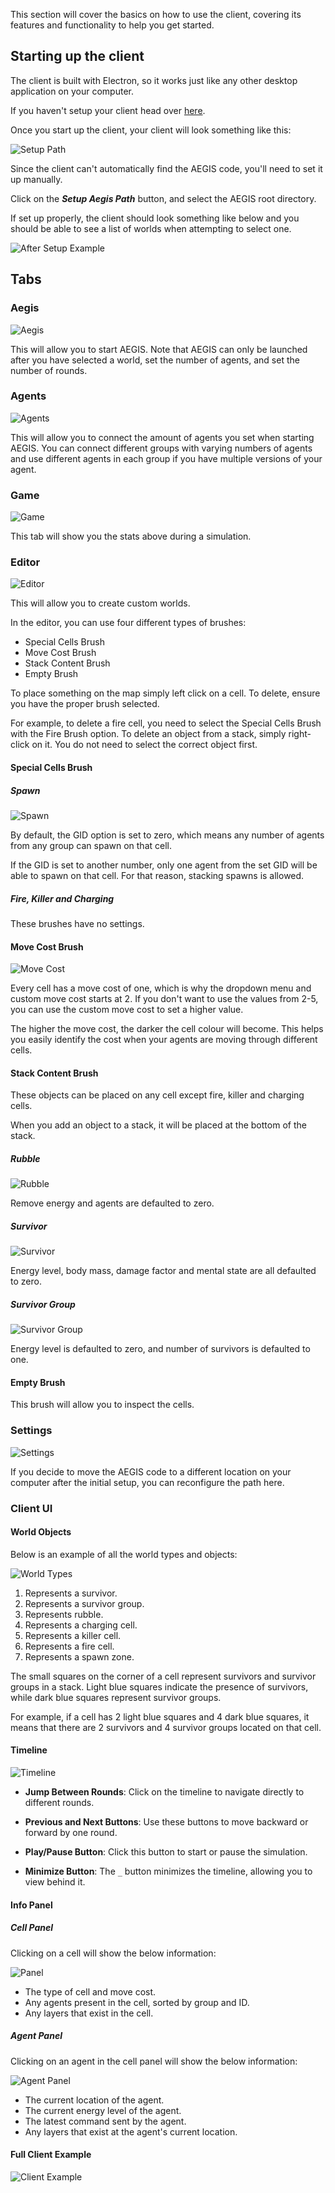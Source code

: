 This section will cover the basics on how to use the client, covering its 
features and functionality to help you get started.

## Starting up the client

The client is built with Electron, so it works just like any other 
desktop application on your computer.

If you haven't setup your client head over [here](./running-aegis.md). 

Once you start up the client, your client will look something like this:

![Setup Path](../assets/setup_path.png)

Since the client can't automatically find the AEGIS code, you'll need
to set it up manually.

Click on the ***Setup Aegis Path*** button, and select the AEGIS root directory. 

If set up properly, the client should look something like below and you should be able to see
a list of worlds when attempting to select one.

![After Setup Example](../assets/after_setup_example.png)

## Tabs

### Aegis 

![Aegis](../assets/aegis.png)

This will allow you to start AEGIS. Note that AEGIS can only be launched after you 
have selected a world, set the number of agents, and set the number of rounds.

### Agents

![Agents](../assets/agents.png)

This will allow you to connect the amount of agents you set when starting AEGIS.
You can connect different groups with varying numbers of agents and use different
agents in each group if you have multiple versions of your agent.

### Game

![Game](../assets/game.png)

This tab will show you the stats above during a simulation.

### Editor

![Editor](../assets/editor.png)

This will allow you to create custom worlds.

In the editor, you can use four different types of brushes:

- Special Cells Brush
- Move Cost Brush
- Stack Content Brush
- Empty Brush

To place something on the map simply left click on a cell. To delete,
ensure you have the proper brush selected.

For example, to delete a fire cell, you need to select the Special
Cells Brush with the Fire Brush option.
To delete an object from a stack, simply right-click on it. You do not
need to select the correct object first.

#### Special Cells Brush

##### Spawn

![Spawn](../assets/spawn.png)

By default, the GID option is set to zero, which means any number of agents from any group
can spawn on that cell.

If the GID is set to another number, only one agent from the set GID will be able to
spawn on that cell. For that reason, stacking spawns is allowed.

##### Fire, Killer and Charging

These brushes have no settings.

#### Move Cost Brush

![Move Cost](../assets/move_cost.png)

Every cell has a move cost of one, which is why the dropdown menu and custom move cost starts at 2.
If you don't want to use the values from 2-5, you can use the custom move cost to set a higher value.

The higher the move cost, the darker the cell colour will become. This helps you easily
identify the cost when your agents are moving through different cells.

#### Stack Content Brush

These objects can be placed on any cell except fire, killer and charging cells.

When you add an object to a stack, it will be placed at the bottom of the stack.

##### Rubble

![Rubble](../assets/rubble.png)

Remove energy and agents are defaulted to zero.

##### Survivor

![Survivor](../assets/survivor.png)

Energy level, body mass, damage factor and mental state are all defaulted to zero.

##### Survivor Group

![Survivor Group](../assets/survivor_group.png)

Energy level is defaulted to zero, and number of survivors is defaulted to one.

#### Empty Brush

This brush will allow you to inspect the cells.

### Settings

![Settings](../assets/settings.png)

If you decide to move the AEGIS code to a different location on your computer after 
the initial setup, you can reconfigure the path here.

### Client UI 

#### World Objects

Below is an example of all the world types and objects:

![World Types](../assets/world_types.png)

1. Represents a survivor.
2. Represents a survivor group.
3. Represents rubble.
4. Represents a charging cell.
5. Represents a killer cell.
6. Represents a fire cell.
7. Represents a spawn zone.

The small squares on the corner of a cell represent survivors and survivor groups in a stack. Light blue squares 
indicate the presence of survivors, while dark blue squares represent survivor groups.

For example, if a cell has 2 light blue squares and 4 dark blue squares, it means that there are 2 survivors
and 4 survivor groups located on that cell.

#### Timeline

![Timeline](../assets/timeline.png)

- **Jump Between Rounds**: Click on the timeline to navigate directly to different rounds.

- **Previous and Next Buttons**: Use these buttons to move backward or forward by one round.

- **Play/Pause Button**: Click this button to start or pause the simulation.

- **Minimize Button**: The `_` button minimizes the timeline, allowing you to view behind it.


#### Info Panel

##### Cell Panel

Clicking on a cell will show the below information:

![Panel](../assets/panel.png)

- The type of cell and move cost.
- Any agents present in the cell, sorted by group and ID.
- Any layers that exist in the cell.

##### Agent Panel

Clicking on an agent in the cell panel will show the below information:

![Agent Panel](../assets/agent_panel.png)

- The current location of the agent.
- The current energy level of the agent.
- The latest command sent by the agent.
- Any layers that exist at the agent's current location.

#### Full Client Example

![Client Example](../assets/client_example.png)

